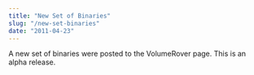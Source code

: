 ```yaml
---
title: "New Set of Binaries"
slug: "/new-set-binaries"
date: "2011-04-23"
---
```

A new set of binaries were posted to the VolumeRover page. This is an alpha release.